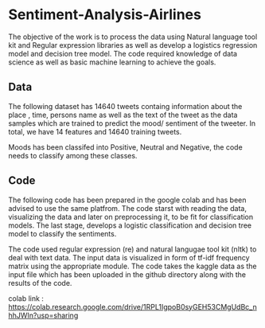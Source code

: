 # Sentiment-Analysis-Airlines
The objective of the work is to process the data using Natural language tool kit and  Regular expression libraries as well as develop a logistics regression model and decision tree model. The code required knowledge of data science as well as basic machine learning to achieve the goals.

## Data
The following dataset has 14640 tweets containg information about the place , time, persons name as well as the text of the tweet as the data samples which are trained to predict the mood/ sentiment of the tweeter. In total, we have 14 features and 14640 training tweets.

Moods has been classifed into Positive, Neutral and Negative, the code needs to classify among these classes.

## Code
The following code has been prepared in the google colab and has been advised to use the same platfrom. The code starst with reading the data, visualizing the data and later on preprocessing it, to be fit for classification models. The last stage, develops a logistic classification and decision tree model to classify the sentiments.

The code used regular expression (re) and natural langugae tool kit (nltk) to deal with text data. The input data is visualized in form of tf-idf frequency matrix using the appropriate module.
The code takes the kaggle data as the input file which has been uploaded in the github directory along with the results of the code.  

colab link : https://colab.research.google.com/drive/1RPL1IgpoB0syGEH53CMgUdBc_nhhJWIn?usp=sharing






